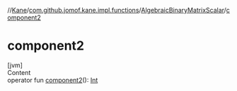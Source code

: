 //[Kane](../../index.md)/[com.github.jomof.kane.impl.functions](../index.md)/[AlgebraicBinaryMatrixScalar](index.md)/[component2](component2.md)



# component2  
[jvm]  
Content  
operator fun [component2](component2.md)(): [Int](https://kotlinlang.org/api/latest/jvm/stdlib/kotlin/-int/index.html)  



